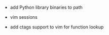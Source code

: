 * add Python library binaries to path
* vim sessions

* add ctags support to vim for function lookup
